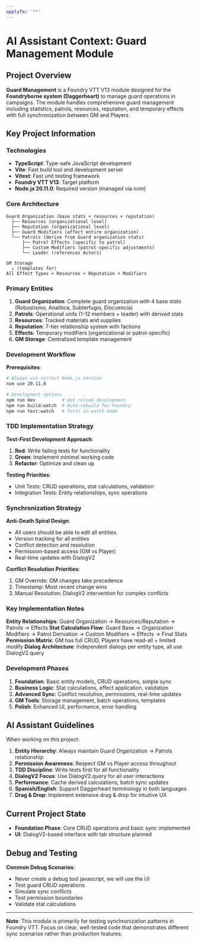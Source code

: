 ```yaml
---
applyTo: '**'
---
```


# AI Assistant Context: Guard Management Module

## Project Overview

**Guard Management** is a Foundry VTT V13 module designed for the **Foundryborne system (Daggerheart)** to manage guard operations in campaigns. The module handles comprehensive guard management including statistics, patrols, resources, reputation, and temporary effects with full synchronization between GM and Players.

## Key Project Information

### Technologies

- **TypeScript**: Type-safe JavaScript development
- **Vite**: Fast build tool and development server
- **Vitest**: Fast unit testing framework
- **Foundry VTT V13**: Target platform
- **Node.js 20.11.0**: Required version (managed via nvm)

### Core Architecture

```
Guard Organization (base stats + resources + reputation)
  ├── Resources (organizational level)
  ├── Reputation (organizational level)
  ├── Guard Modifiers (affect entire organization)
  └── Patrols (derive from Guard organization stats)
      ├── Patrol Effects (specific to patrol)
      ├── Custom Modifiers (patrol-specific adjustments)
      └── Leader (references Actors)

GM Storage
  ↓ (templates for)
All Effect Types + Resources + Reputation + Modifiers
```

### Primary Entities

1. **Guard Organization**: Complete guard organization with 4 base stats (Robustismo, Analítica, Subterfugio, Elocuencia)
2. **Patrols**: Operational units (1-12 members + leader) with derived stats
3. **Resources**: Tracked materials and supplies
4. **Reputation**: 7-tier relationship system with factions
5. **Effects**: Temporary modifiers (organizational or patrol-specific)
6. **GM Storage**: Centralized template management

### Development Workflow

**Prerequisites**:

```bash
# Always use correct Node.js version
nvm use 20.11.0

# Development options
npm run dev          # Hot reload development
npm run build:watch  # Auto-rebuild for Foundry
npm run test:watch   # Tests in watch mode
```

### TDD Implementation Strategy

**Test-First Development Approach**:

1. **Red**: Write failing tests for functionality
2. **Green**: Implement minimal working code
3. **Refactor**: Optimize and clean up

**Testing Priorities**:

- Unit Tests: CRUD operations, stat calculations, validation
- Integration Tests: Entity relationships, sync operations

### Synchronization Strategy

**Anti-Death Spiral Design**:

- All users should be able to edit all entities
- Version tracking for all entities
- Conflict detection and resolution
- Permission-based access (GM vs Player)
- Real-time updates with DialogV2

**Conflict Resolution Priorities**:

1. GM Override: GM changes take precedence
2. Timestamp: Most recent change wins
3. Manual Resolution: DialogV2 intervention for complex conflicts

### Key Implementation Notes

**Entity Relationships**: Guard Organization → Resources/Reputation → Patrols → Effects
**Stat Calculation Flow**: Guard Base → Organization Modifiers → Patrol Derivation → Custom Modifiers → Effects → Final Stats
**Permission Matrix**: GM has full CRUD, Players have read-all + limited modify
**Dialog Architecture**: Independent dialogs per entity type, all use DialogV2.query

### Development Phases

1. **Foundation**: Basic entity models, CRUD operations, simple sync
2. **Business Logic**: Stat calculations, effect application, validation
3. **Advanced Sync**: Conflict resolution, permissions, real-time updates
4. **GM Tools**: Storage management, batch operations, templates
5. **Polish**: Enhanced UI, performance, error handling

## AI Assistant Guidelines

When working on this project:

1. **Entity Hierarchy**: Always maintain Guard Organization → Patrols relationship
2. **Permission Awareness**: Respect GM vs Player access throughout
3. **TDD Discipline**: Write tests first for all functionality
4. **DialogV2 Focus**: Use DialogV2.query for all user interactions
5. **Performance**: Cache derived calculations, batch sync updates
6. **Spanish/English**: Support Daggerheart terminology in both languages
7. **Drag & Drop**: Implement extensive drag & drop for intuitive UX

## Current Project State

- **Foundation Phase**: Core CRUD operations and basic sync implemented
- **UI**: DialogV2-based interface with tab structure planned

## Debug and Testing

**Common Debug Scenarios**:

- Never create a debug tool javascript, we will use the UI
- Test guard CRUD operations
- Simulate sync conflicts
- Test permission boundaries
- Validate stat calculations

---

**Note**: This module is primarily for testing synchronization patterns in Foundry VTT. Focus on clear, well-tested code that demonstrates different sync scenarios rather than production features.
